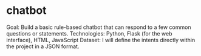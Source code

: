 # chatbot
Goal: Build a basic rule-based chatbot that can respond to a few common questions or statements. Technologies: Python, Flask (for the web interface), HTML, JavaScript Dataset: I will define the intents directly within the project in a JSON format.
